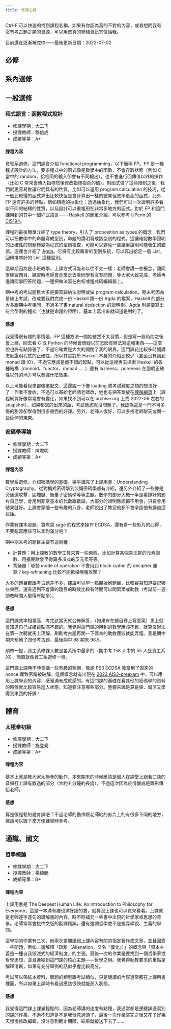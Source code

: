 ```yaml
---
title: 修課心得
---
```


Ctrl-F 可以快速的找到課程名稱。如果有你認為寫的不對的內容，或者想問我有沒有考古題之類的資源，可以用首頁的聯絡資訊寄信給我。

目前還在逐漸補完中——最後更新日期：2022-07-02

<!--
### 課程名稱
- 修課學期：
- 授課教師：
- 成績等第：

#### 課程內容

#### 感想

-->

## 必修


## 系內選修


## 一般選修

### 程式語言：函數程式設計 
- 修課學期：大二下
- 授課教師：穆信成
- 成績等第：A+

#### 課程內容
資管系選修。這門課會介紹 functional programming，以下簡稱 FP。FP 是一種程式設計的方法，要求程式中的函式像是數學中的函數，不會存取狀態（例如 C 當中的 random，給相同的輸入卻會有不同輸出），也不會進行回傳值以外的操作（比如 C 常常會傳入指標然後修改指標指向的值）。對函式做了這些限制之後，我們就更容易推論它們具有的性質，比如可以運用 program calculation 的技巧，從一個比較慢的函式算出比較快但是會計算出一樣的結果但效率更高的函式，此外 FP 還有許多的特點，例如積極的抽象化：透過抽象化，我們可以一次證明許多看似不同的結構的性質，以及設計可以重複用在非常多地方的函式。對於 FP 和這門課用到的其中一個程式語言—— [Haskell](haskell.org/) 的簡單介紹，可以參考 UPenn 的 [CIS194](https://www.cis.upenn.edu/~cis1940/spring13/lectures/01-intro.html)。

課程的最後簡單介紹了 type theory，引入了 proposition as types 的概念：我們可以把數學中的命題寫成型別，命題的證明寫成該型別的程式。這讓確認數學證明的正確性的問題轉變為程式的型別檢查，可能可以避免一些紙筆證明可能發生的錯誤。這裡也介紹了 [Agda](https://github.com/agda/agda)。它擁有比較厲害的型別系統，可以寫出給定一個 List，回傳排序好的 List 這種型別。

這學期因為是小班教學，上課方式可能和以往不太一樣：老師會講一些概念，讓同學練習題目，練習時老師會走來走去看同學有沒有問題，等大家大致完成，老師再邊請同學回答問題，一邊把做法寫在白板或程式碼編輯器上。

期中考的考試題目大多是要寫歸納法證明或做 program calculation。期末考因為是線上考試，改成要我們完成一份 Haskell 跟一份 Agda 的檔案，Haskell 的部分大多跟期中考相同，不過多了畫 natural deduction 的證明樹。Agda 則是要寫出符合型別的程式（也就是命題的證明），基本上寫出來就知道是對的了。

#### 感想
我覺得很有趣的事情是，FP 這種方法一開始雖然不太習慣，但是寫一段時間之後會上癮，回去看 C 或 Python 的時候會懷疑以前怎麽有辦法寫這種東西——這麼說也許有點誇張了，不過它確實是大大的開闊了我的眼界。這門課花比較多時間講怎麽證明程式的正確性，所以其實對於 Haskell 本身的介紹比較少（甚至沒有講到 monad 跟 IO），不過它應該是個不錯的起點，可以從這裡再去探索 Haskell 的各種結構（monoid、functor、monad……）還有 laziness、pureness 在證明正確性以外的地方可以發揮什麼效果。

以上可能看起來都像業配文，這邊說一下像 loading 或考試難度之類的想法好了：作業不會收，不過可以寄給老師請老師改，他也有把答案放在[課程網頁](https://scmu.github.io/plfp/)上（課程網頁好像常常會有變化，如果找不到可以在 archive.org 上找 2022-06 左右的 snapshot），如果都寫的出來的話，考試應該就沒問題了。我認為這是一門不可多得的甜涼卻學得到很多東西的好課。另外，老師人很好，可以多找老師聊天或問一些延伸的東東。


### 密碼學導論
- 修課學期：大二下
- 授課教師：陳君明
- 成績等第：A+

#### 課程內容
數學系選修。介紹密碼學的基礎，幾乎講完了上課用書：Understanding Cryptography。從對稱式密碼學到公鑰密碼學都有介紹，還另外介紹了一些像是旁通道攻擊、區塊鏈、後量子密碼學等等主題。數學的部分大概一半是看錄好的影片自己學，會用到非常基本的代數跟數論，大部分的證明應該都不用會，只要會用結果就好。上課會穿插一些有趣的八卦，老師說出了教室他都不會承認他有講過這些話。

作業有課本習題、實際寫 sage 的程式來操作 ECDSA，還有看一些影片的心得，不要亂寫應該可以拿到滿分吧？

期中期末考的題目主要有這兩種：

- 計算題：用上課教的數學工具來算一些東西，比如計算某個乘法群的元素個數、用擴展歐幾里得算多項式的反元素等等。
- 背誦題：哪些 mode of operation 不會用到 block cipher 的 decipher 運算？key-whitening 比較不能抵檔哪種攻擊？

大多的題目都跟考古題差不多，建議可以早一點開始刷題目，比較容易知道要記哪些東西，還有遇到不會算的題目的時候比較有時間可以問同學或助教（考試前一週助教時間人變得有點多）。

#### 感想
這門課效率相當高，考完試當天就公佈解答，（如果有在題目卷上寫答案）馬上就會知道自己成績這點滿不錯的。我覺得這門課的用到的數學應該不難，就算沒辦法在第一次聽就馬上理解，刷刷考古題再問一下厲害的助教應該就能弄懂。我是期中期末都刷了四份考古題，最後期中 98 期末 98.5。

順帶一提，資工系修課人數是各系所中最多的（期中考 158 人中的 55 人是資工系的），簡直就像資工系選修一樣。

這門課上課時不時會講一些有趣的案例，像是 PS3 ECDSA 簽章用了固定的 nonce 導致密鑰被破解，這個概念就有出現在 [2022 AIS3-preexam](https://github.com/maple3142/My-CTF-Challenges/tree/master/AIS3%20Pre-exam%202022/shamiko) 中，可以應用上課學到的內容，感覺滿有成就感的。有這門課的基礎在看其他的密碼學的資料的時候就比較容易進入狀態，知道要注意哪些部分。整體來說是算是甜、偏涼又學得到東西的好課！


## 體育

### 太極拳初級
- 修課學期：大二下
- 授課教師：施登堯
- 成績等第：A+

#### 課程內容
基本上就是教大家太極拳的動作，本來期末的時候應該是個人在課堂上跟著口訣的音檔打上課有教過的部分（大約五分鐘的長度），不過這次因為疫情變成是錄影傳給老師。

#### 感想
算是很輕鬆的體育課吧？不過老師的動作跟老師給的影片上的有很多不同的地方，建議可以錄下來方便練習時參考。


## 通識、國文

### 哲學概論
- 修課學期：大二下
- 授課教師：楊植勝
- 成績等第：B+

#### 課程內容
上課用書是 The Deepest Human Life: An Introduction to Philosophy for Everyone，這是一本滿有趣也滿好讀的書，就算沒上課也可以買來看看。上課就是老師逐字逐句的講解書的內容，時不時補充一些書中出現的哲學家或思想的背景。老師常常會挑中文版的翻譯錯誤，還有強調哲學並不是搬弄學說、主義的學問。

這學期的作業有三次，前兩次是閱讀跟上課內容有關的指定著作或文章，並且回答一些問題，例如：請解釋「疏離（Alienation，又名『異化』）」的概念與「資本主義是一種自我毀滅式的經濟制度」的主張。最後一次的作業是要找到一個哲學家或哲學思想，並且連結到這門課的核心主題——哲學之用。我覺得助教要求的重點是解釋清晰，如果有充分舉例的話似乎會比較高分。

考試可以帶紙本資料，問題的類型跟考試類似，只是閱讀的內容通常都在上課用書裡面，所以如果上課時有看過應該很快就能進入狀態。

#### 感想
我覺得這門課上課滿輕鬆的，因為老師講的速度有點慢，我通常都是邊聽課邊寫別的課的作業。不過不知道是不是我愜意過頭了，最後一次作業寫完之後又花了好幾天慢慢修改編輯，沒注意到截止期限，結果就被送下去了……
